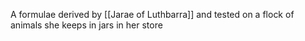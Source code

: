 A formulae derived by [[Jarae of Luthbarra]] and tested on a flock of animals she keeps in jars in her store